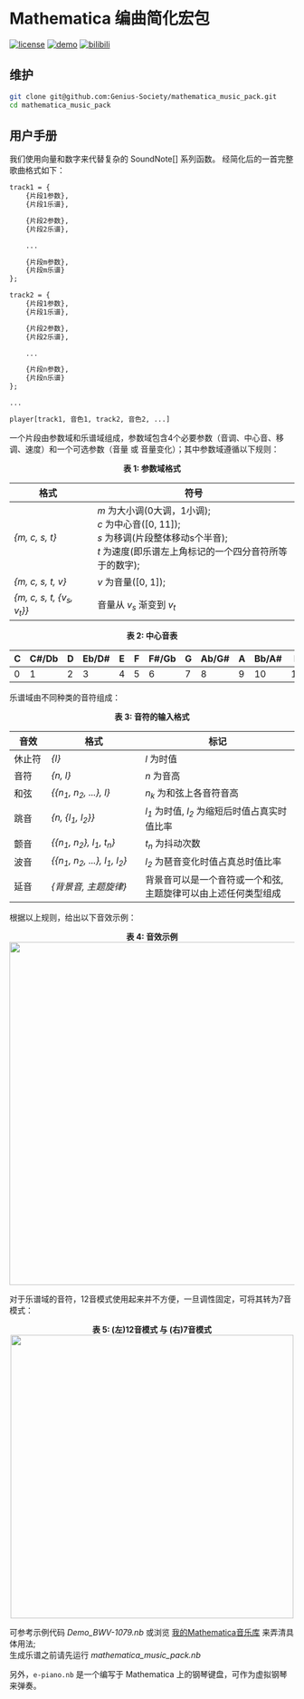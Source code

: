 # Mathematica 编曲简化宏包
[![license](https://img.shields.io/badge/license-CC_BY_NC_SA-74c853.svg)](https://github.com/Genius-Society/mathematica_music_pack/blob/main/LICENSE)
[![demo](https://img.shields.io/badge/netlify-mathmusic-dd1100.svg)](https://mathmusic.netlify.app)
[![bilibili](https://img.shields.io/badge/bilibili-BV14krgYJEJU-fc8bab.svg)](https://www.bilibili.com/video/BV14krgYJEJU)

## 维护
```bash
git clone git@github.com:Genius-Society/mathematica_music_pack.git
cd mathematica_music_pack
```

## 用户手册
我们使用向量和数字来代替复杂的 SoundNote[] 系列函数。 经简化后的一首完整歌曲格式如下：

```txt
track1 = {
    {片段1参数},
    {片段1乐谱},

    {片段2参数},
    {片段2乐谱},

    ...

    {片段m参数},
    {片段m乐谱}
};

track2 = {
    {片段1参数},
    {片段1乐谱},

    {片段2参数},
    {片段2乐谱},

    ...

    {片段n参数},
    {片段n乐谱}
};

...

player[track1, 音色1, track2, 音色2, ...]
```

一个片段由参数域和乐谱域组成，参数域包含4个必要参数（音调、中心音、移调、速度）和一个可选参数（音量 或 音量变化）；其中参数域遵循以下规则：

<div align=center><b>表 1: 参数域格式</b><br></div>

| <div style="width:120px;">格式</div>           | 符号                                                                                                                                                 |
| ---------------------------------------------- | ---------------------------------------------------------------------------------------------------------------------------------------------------- |
| *{m, c, s, t}*                                 | *m* 为大小调(0大调，1小调);<br>*c* 为中心音([0, 11]);<br>*s* 为移调(片段整体移动s个半音);<br>*t* 为速度(即乐谱左上角标记的一个四分音符所等于的数字); |
| *{m, c, s, t, v}*                              | *v* 为音量([0, 1]);                                                                                                                                  |
| *{m, c, s, t, {v<sub>s</sub>, v<sub>t</sub>}}* | 音量从 *v<sub>s</sub>* 渐变到 *v<sub>t</sub>*                                                                                                        |

<div align=center><b>表 2: 中心音表</b><br></div>

| C   | C#/Db | D   | Eb/D# | E   | F   | F#/Gb | G   | Ab/G# | A   | Bb/A# | B   |
| --- | ----- | --- | ----- | --- | --- | ----- | --- | ----- | --- | ----- | --- |
| 0   | 1     | 2   | 3     | 4   | 5   | 6     | 7   | 8     | 9   | 10    | 11  |

乐谱域由不同种类的音符组成：

<div align=center><b>表 3: 音符的输入格式</b><br></div>

| 音效                                  | 格式                                                                  | 标记                                                               |
| ------------------------------------- | --------------------------------------------------------------------- | ------------------------------------------------------------------ |
| <div style="width:50px;">休止符</div> | *{l}*                                                                 | *l* 为时值                                                         |
| 音符                                  | *{n, l}*                                                              | *n* 为音高                                                         |
| 和弦                                  | *{{n<sub>1</sub>, n<sub>2</sub>, ...}, l}*                            | *n<sub>k</sub>* 为和弦上各音符音高                                 |
| 跳音                                  | *{n, {l<sub>1</sub>, l<sub>2</sub>}}*                                 | *l<sub>1</sub>* 为时值, *l<sub>2</sub>* 为缩短后时值占真实时值比率 |
| 颤音                                  | *{{n<sub>1</sub>, n<sub>2</sub>}, l<sub>1</sub>, t<sub>n</sub>}*      | *t<sub>n</sub>* 为抖动次数                                         |
| 波音                                  | *{{n<sub>1</sub>, n<sub>2</sub>, ...}, l<sub>1</sub>, l<sub>2</sub>}* | *l<sub>2</sub>* 为琶音变化时值占真总时值比率                       |
| 延音                                  | <div style="width:150px;">*{背景音, 主题旋律}*</div>                  | 背景音可以是一个音符或一个和弦, 主题旋律可以由上述任何类型组成     |

根据以上规则，给出以下音效示例：

<div align=center>
    <b>表 4: 音效示例</b><br>
    <img width="605" src="https://user-images.githubusercontent.com/20459298/233112536-f5b900e8-8201-4e9b-9672-43f99b2979f3.PNG"/>
</div>

对于乐谱域的音符，12音模式使用起来并不方便，一旦调性固定，可将其转为7音模式：

<div align=center>
    <b>表 5: (左)12音模式 与 (右)7音模式</b><br>
    <img width="500" src="https://user-images.githubusercontent.com/20459298/233112569-3efd5cb1-87c3-44a6-b74b-357104055dd3.png"/>
</div>

可参考示例代码 _Demo_BWV-1079.nb_ 或浏览 <a href="https://mathmusic.netlify.app" target="_blank">我的Mathematica音乐库</a> 来弄清具体用法;<br>生成乐谱之前请先运行 _mathematica_music_pack.nb_

另外，`e-piano.nb` 是一个编写于 Mathematica 上的钢琴键盘，可作为虚拟钢琴来弹奏。
